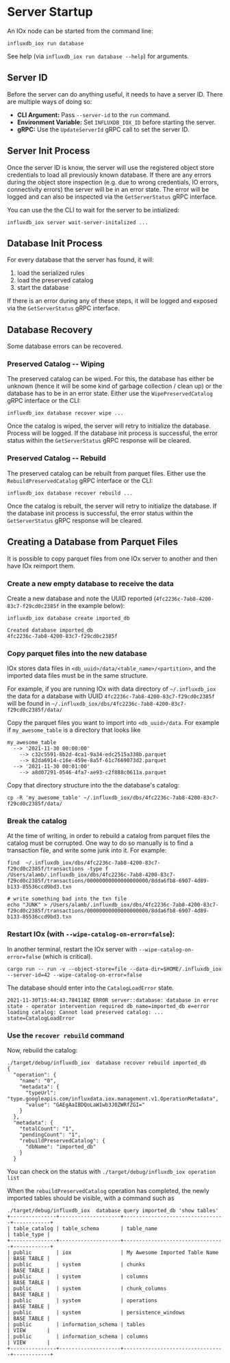 # Server Startup

An IOx node can be started from the command line:

```shell
influxdb_iox run database
```

See help (via `influxdb_iox run database --help`) for arguments.


## Server ID
Before the server can do anything useful, it needs to have a server ID. There are multiple ways of doing so:

- **CLI Argument:** Pass `--server-id` to the `run` command.
- **Environment Variable:** Set `INFLUXDB_IOX_ID` before starting the server.
- **gRPC:** Use the `UpdateServerId` gRPC call to set the server ID.


## Server Init Process
Once the server ID is know, the server will use the registered object store credentials to load all previously known
database. If there are any errors during the object store inspection (e.g. due to wrong credentials, IO errors,
connectivity errors) the server will be in an error state. The error will be logged and can also be inspected via the
`GetServerStatus` gRPC interface.

You can use the the CLI to wait for the server to be intialized:

```shell
influxdb_iox server wait-server-initalized ...
```


## Database Init Process
For every database that the server has found, it will:

1. load the serialized rules
2. load the preserved catalog
3. start the database

If there is an error during any of these steps, it will be logged and exposed via the `GetServerStatus` gRPC interface.


## Database Recovery
Some database errors can be recovered.

### Preserved Catalog -- Wiping
The preserved catalog can be wiped. For this, the database has either be unknown (hence it will be some kind of garbage
collection / clean up) or the database has to be in an error state. Either use the `WipePreservedCatalog` gRPC interface
or the CLI:

```shell
influxdb_iox database recover wipe ...
```

Once the catalog is wiped, the server will retry to initialize the database. Process will be logged. If the database
init process is successful, the error status within the `GetServerStatus` gRPC response will be cleared.

### Preserved Catalog -- Rebuild
The preserved catalog can be rebuilt from parquet files. Either use the `RebuildPreservedCatalog` gRPC interface
or the CLI:

```shell
influxdb_iox database recover rebuild ...
```

Once the catalog is rebuilt, the server will retry to initialize the database. If the database
init process is successful, the error status within the `GetServerStatus` gRPC response will be cleared.


## Creating a Database from Parquet Files

It is possible to copy parquet files from one IOx server to another
and then have IOx reimport them.

### Create a new empty database to receive the data

Create a new database and note the UUID reported (`4fc2236c-7ab8-4200-83c7-f29cd0c2385f` in the example below):

```shell
influxdb_iox database create imported_db

Created database imported_db
4fc2236c-7ab8-4200-83c7-f29cd0c2385f
```

### Copy parquet files into the new database

IOx stores data files in `<db_uuid>/data/<table_name>/<partition>`,
and the imported data files must be in the same structure.

For example, if you are running IOx with data directory of `~/.influxdb_iox` the data
for a database with UUID `4fc2236c-7ab8-4200-83c7-f29cd0c2385f` will be found in
`~/.influxdb_iox/dbs/4fc2236c-7ab8-4200-83c7-f29cd0c2385f/data/`

Copy the parquet files you want to import into `<db_uuid>/data`. For example if `my_awesome_table` is a directory that looks like

```
my_awesome_table
  --> '2021-11-30 00:00:00'
    --> c32c5591-8b2d-4ca1-9a34-edc2515a338b.parquet
    --> 82da6914-c16e-459e-8a5f-61c7669073d2.parquet
  --> '2021-11-30 00:01:00'
    --> a8d07291-0546-4fa7-ae93-c2f888c0611a.parquet
```

Copy that directory structure into the the database's catalog:

```shell
cp -R 'my_awesome_table' ~/.influxdb_iox/dbs/4fc2236c-7ab8-4200-83c7-f29cd0c2385f/data/
```

### Break the catalog

At the time of writing, in order to rebuild a catalog from parquet
files the catalog must be corrupted. One way to do so manually is to
find a transaction file, and write some junk into it. For example:

```shell
find  ~/.influxdb_iox/dbs/4fc2236c-7ab8-4200-83c7-f29cd0c2385f/transactions -type f
/Users/alamb/.influxdb_iox/dbs/4fc2236c-7ab8-4200-83c7-f29cd0c2385f/transactions/00000000000000000000/8dda6fb8-6907-4d89-b133-85536ccd9bd3.txn

# write something bad into the txn file
echo "JUNK" > /Users/alamb/.influxdb_iox/dbs/4fc2236c-7ab8-4200-83c7-f29cd0c2385f/transactions/00000000000000000000/8dda6fb8-6907-4d89-b133-85536ccd9bd3.txn
```

### Restart IOx (with `--wipe-catalog-on-error=false`):

In another terminal, restart the IOx server with `--wipe-catalog-on-error=false` (which is critical).

```shell
cargo run -- run -v --object-store=file --data-dir=$HOME/.influxdb_iox --server-id=42 --wipe-catalog-on-error=false
```

The database should enter into the `CatalogLoadError` state.

```text
2021-11-30T15:44:43.784118Z ERROR server::database: database in error state - operator intervention required db_name=imported_db e=error loading catalog: Cannot load preserved catalog: ...  state=CatalogLoadError
```

### Use the `recover rebuild` command

Now, rebuild the catalog:

```shell
./target/debug/influxdb_iox  database recover rebuild imported_db
{
  "operation": {
    "name": "0",
    "metadata": {
      "typeUrl": "type.googleapis.com/influxdata.iox.management.v1.OperationMetadata",
      "value": "GAEgAaIBDQoLaW1wb3J0ZWRfZGI="
    }
  },
  "metadata": {
    "totalCount": "1",
    "pendingCount": "1",
    "rebuildPreservedCatalog": {
      "dbName": "imported_db"
    }
  }
```

You can check on the status with `./target/debug/influxdb_iox operation list`

When the `rebuildPreservedCatalog` operation has completed, the newly imported tables should be visible, with a command such as

```shell
./target/debug/influxdb_iox  database query imported_db 'show tables'
+---------------+--------------------+---------------------------------+------------+
| table_catalog | table_schema       | table_name                      | table_type |
+---------------+--------------------+---------------------------------+------------+
| public        | iox                | My Awesome Imported Table Name  | BASE TABLE |
| public        | system             | chunks                          | BASE TABLE |
| public        | system             | columns                         | BASE TABLE |
| public        | system             | chunk_columns                   | BASE TABLE |
| public        | system             | operations                      | BASE TABLE |
| public        | system             | persistence_windows             | BASE TABLE |
| public        | information_schema | tables                          | VIEW       |
| public        | information_schema | columns                         | VIEW       |
+---------------+--------------------+---------------------------------+------------+
```
